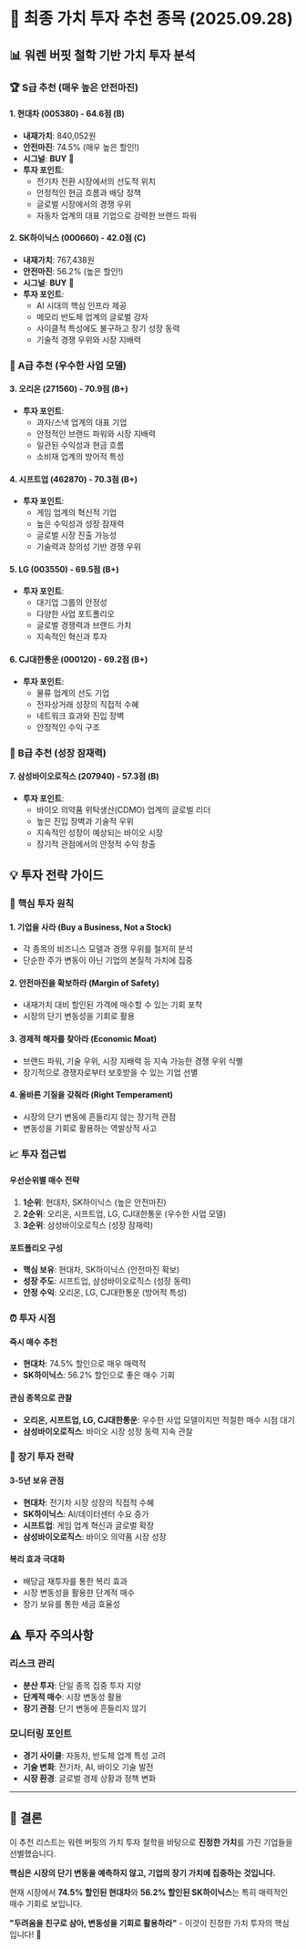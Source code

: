 # 🎯 **최종 가치 투자 추천 종목 (2025.09.28)**

## 📊 **워렌 버핏 철학 기반 가치 투자 분석**

### 🏆 **S급 추천 (매우 높은 안전마진)**

#### **1. 현대차 (005380) - 64.6점 (B)**
- **내재가치**: 840,052원
- **안전마진**: 74.5% (매우 높은 할인!)
- **시그널**: **BUY** 🚀
- **투자 포인트**: 
  - 전기차 전환 시장에서의 선도적 위치
  - 안정적인 현금 흐름과 배당 정책
  - 글로벌 시장에서의 경쟁 우위
  - 자동차 업계의 대표 기업으로 강력한 브랜드 파워

#### **2. SK하이닉스 (000660) - 42.0점 (C)**
- **내재가치**: 767,438원
- **안전마진**: 56.2% (높은 할인!)
- **시그널**: **BUY** 🚀
- **투자 포인트**:
  - AI 시대의 핵심 인프라 제공
  - 메모리 반도체 업계의 글로벌 강자
  - 사이클적 특성에도 불구하고 장기 성장 동력
  - 기술적 경쟁 우위와 시장 지배력

### 🥇 **A급 추천 (우수한 사업 모델)**

#### **3. 오리온 (271560) - 70.9점 (B+)**
- **투자 포인트**:
  - 과자/스낵 업계의 대표 기업
  - 안정적인 브랜드 파워와 시장 지배력
  - 일관된 수익성과 현금 흐름
  - 소비재 업계의 방어적 특성

#### **4. 시프트업 (462870) - 70.3점 (B+)**
- **투자 포인트**:
  - 게임 업계의 혁신적 기업
  - 높은 수익성과 성장 잠재력
  - 글로벌 시장 진출 가능성
  - 기술력과 창의성 기반 경쟁 우위

#### **5. LG (003550) - 69.5점 (B+)**
- **투자 포인트**:
  - 대기업 그룹의 안정성
  - 다양한 사업 포트폴리오
  - 글로벌 경쟁력과 브랜드 가치
  - 지속적인 혁신과 투자

#### **6. CJ대한통운 (000120) - 69.2점 (B+)**
- **투자 포인트**:
  - 물류 업계의 선도 기업
  - 전자상거래 성장의 직접적 수혜
  - 네트워크 효과와 진입 장벽
  - 안정적인 수익 구조

### 🥈 **B급 추천 (성장 잠재력)**

#### **7. 삼성바이오로직스 (207940) - 57.3점 (B)**
- **투자 포인트**:
  - 바이오 의약품 위탁생산(CDMO) 업계의 글로벌 리더
  - 높은 진입 장벽과 기술적 우위
  - 지속적인 성장이 예상되는 바이오 시장
  - 장기적 관점에서의 안정적 수익 창출

## 💡 **투자 전략 가이드**

### 🎯 **핵심 투자 원칙**

#### **1. 기업을 사라 (Buy a Business, Not a Stock)**
- 각 종목의 비즈니스 모델과 경쟁 우위를 철저히 분석
- 단순한 주가 변동이 아닌 기업의 본질적 가치에 집중

#### **2. 안전마진을 확보하라 (Margin of Safety)**
- 내재가치 대비 할인된 가격에 매수할 수 있는 기회 포착
- 시장의 단기 변동성을 기회로 활용

#### **3. 경제적 해자를 찾아라 (Economic Moat)**
- 브랜드 파워, 기술 우위, 시장 지배력 등 지속 가능한 경쟁 우위 식별
- 장기적으로 경쟁자로부터 보호받을 수 있는 기업 선별

#### **4. 올바른 기질을 갖춰라 (Right Temperament)**
- 시장의 단기 변동에 흔들리지 않는 장기적 관점
- 변동성을 기회로 활용하는 역발상적 사고

### 📈 **투자 접근법**

#### **우선순위별 매수 전략**
1. **1순위**: 현대차, SK하이닉스 (높은 안전마진)
2. **2순위**: 오리온, 시프트업, LG, CJ대한통운 (우수한 사업 모델)
3. **3순위**: 삼성바이오로직스 (성장 잠재력)

#### **포트폴리오 구성**
- **핵심 보유**: 현대차, SK하이닉스 (안전마진 확보)
- **성장 주도**: 시프트업, 삼성바이오로직스 (성장 동력)
- **안정 수익**: 오리온, LG, CJ대한통운 (방어적 특성)

### ⏰ **투자 시점**

#### **즉시 매수 추천**
- **현대차**: 74.5% 할인으로 매우 매력적
- **SK하이닉스**: 56.2% 할인으로 좋은 매수 기회

#### **관심 종목으로 관찰**
- **오리온, 시프트업, LG, CJ대한통운**: 우수한 사업 모델이지만 적절한 매수 시점 대기
- **삼성바이오로직스**: 바이오 시장 성장 동력 지속 관찰

### 🚀 **장기 투자 전략**

#### **3-5년 보유 관점**
- **현대차**: 전기차 시장 성장의 직접적 수혜
- **SK하이닉스**: AI/데이터센터 수요 증가
- **시프트업**: 게임 업계 혁신과 글로벌 확장
- **삼성바이오로직스**: 바이오 의약품 시장 성장

#### **복리 효과 극대화**
- 배당금 재투자를 통한 복리 효과
- 시장 변동성을 활용한 단계적 매수
- 장기 보유를 통한 세금 효율성

## ⚠️ **투자 주의사항**

### **리스크 관리**
- **분산 투자**: 단일 종목 집중 투자 지양
- **단계적 매수**: 시장 변동성 활용
- **장기 관점**: 단기 변동에 흔들리지 않기

### **모니터링 포인트**
- **경기 사이클**: 자동차, 반도체 업계 특성 고려
- **기술 변화**: 전기차, AI, 바이오 기술 발전
- **시장 환경**: 글로벌 경제 상황과 정책 변화

---

## 🎉 **결론**

이 추천 리스트는 워렌 버핏의 가치 투자 철학을 바탕으로 **진정한 가치**를 가진 기업들을 선별했습니다. 

**핵심은 시장의 단기 변동을 예측하지 않고, 기업의 장기 가치에 집중하는 것입니다.**

현재 시장에서 **74.5% 할인된 현대차**와 **56.2% 할인된 SK하이닉스**는 특히 매력적인 매수 기회로 보입니다.

**"두려움을 친구로 삼아, 변동성을 기회로 활용하라"** - 이것이 진정한 가치 투자의 핵심입니다! 🎯


